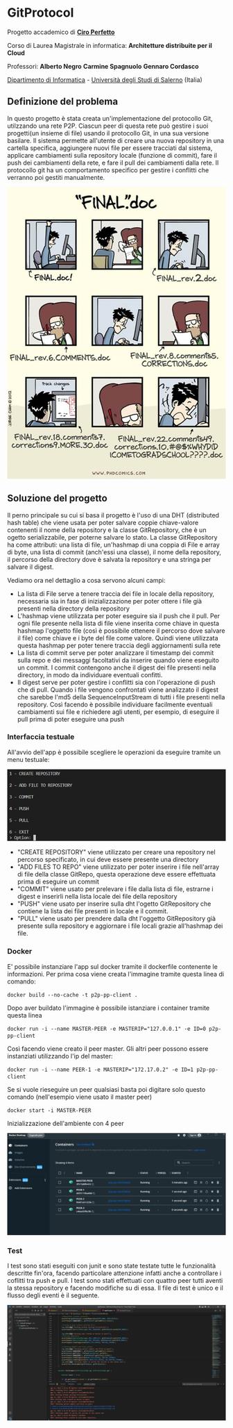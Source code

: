 # GitProtocol

Progetto accademico di [**Ciro Perfetto**](https://github.com/ciroperf)

Corso di Laurea Magistrale in informatica: **Architetture distribuite per il Cloud**

Professori: **Alberto Negro** **Carmine Spagnuolo** **Gennaro Cordasco**

[Dipartimento di Informatica](http://www.di.unisa.it) - [Università degli Studi di Salerno](https://www.unisa.it/) (Italia)

## Definizione del problema

In questo progetto è stata creata un'implementazione del protocollo Git, utilzzando una rete P2P. Ciascun peer di questa rete può gestire i suoi progetti(un insieme di file) usando il protocollo Git, in una sua versione basilare. Il sistema permette all'utente di creare una nuova repository in una cartella specifica, aggiungere nuovi file per essere tracciati dal sistema, applicare cambiamenti sulla repository locale (funzione di commit), fare il push dei cambiamenti della rete, e fare il pull dei cambiamenti dalla rete. Il protocollo git ha un comportamento specifico per gestire i conflitti che verranno poi gestiti manualmente.

![](images/picture1.png)

## Soluzione del progetto

Il perno principale su cui si basa il progetto è l'uso di una DHT (distributed hash table) che viene usata per poter salvare coppie chiave-valore contenenti il nome della repository e la classe GitRepository, che è un ogetto serializzabile, per poterne salvare lo stato.
La classe GitRepository ha come attributi: una lista di file, un'hashmap di una coppia di File e array di byte, una lista di commit (anch'essi una classe), il nome della repository, il percorso della directory dove è salvata la repository e una stringa per salvare il digest.

Vediamo ora nel dettaglio a cosa servono alcuni campi:

- La lista di File serve a tenere traccia dei file in locale della repository, necessaria sia in fase di inizializzazione per poter ottere i file già presenti nella directory della repository
- L'hashmap viene utilizzata per poter eseguire sia il push che il pull. Per ogni file presente nella lista di file viene inserita come chiave in questa hashmap l'oggetto file (così è possibile ottenere il percorso dove salvare il file) come chiave e i byte del file come valore. Quindi viene utilizzata questa hashmap per poter tenere traccia degli aggiornamenti sulla rete
- La lista di commit serve per poter analizzare il timestamp dei commit sulla repo e dei messaggi facoltativi da inserire quando viene eseguito un commit. I commit contengono anche il digest dei file presenti nella directory, in modo da individuare eventuali confitti.
- Il digest serve per poter gestire i conflitti sia con l'operazione di push che di pull. Quando i file vengono confrontati viene analizzato il digest che sarebbe l'md5 della SequenceInputStream di tutti i file presenti nella repository. Così facendo è possibile individuare facilmente eventuali cambiamenti sui file e richiedere agli utenti, per esempio, di eseguire il pull prima di poter eseguire una push

### Interfaccia testuale

All'avvio dell'app è possibile scegliere le operazioni da eseguire tramite un menu testuale:

![](images/picture2.png)

- "CREATE REPOSITORY" viene utilizzato per creare una repository nel percorso specificato, in cui deve essere presente una directory
- "ADD FILES TO REPO" viene utilizzato per poter inserire i file nell'array di file della classe GitRepo, questa operazione deve essere effettuata prima di eseguire un commit
- "COMMIT" viene usato per prelevare i file dalla lista di file, estrarne i digest e inserirli nella lista locale dei file della repository
- "PUSH" viene usato per inserire sulla dht l'ogetto GitRepository che contiene la lista dei file presenti in locale e il commit. 
- "PULL" viene usato per prendere dalla dht l'oggetto GitRepository già presente sulla repository e aggiornare i file locali grazie all'hashmap dei file.

### Docker

E' possibile instanziare l'app sul docker tramite il dockerfile contenente le informazioni.
Per prima cosa viene creata l'immagine tramite questa linea di comando:

```
docker build --no-cache -t p2p-pp-client .
```

Dopo aver buildato l'immagine è possibile istanziare i container tramite questa linea

```
docker run -i --name MASTER-PEER -e MASTERIP="127.0.0.1" -e ID=0 p2p-pp-client
```

Così facendo viene creato il peer master. Gli altri peer possono essere instanziati utilizzando l'ip del master:

```
docker run -i --name PEER-1 -e MASTERIP="172.17.0.2" -e ID=1 p2p-pp-client    
```

Se si vuole rieseguire un peer qualsiasi basta poi digitare solo questo comando (nell'esempio viene usato il master peer)

```
docker start -i MASTER-PEER    
```

Inizializzazione dell'ambiente con 4 peer

![](images/picture3.png)

### Test

I test sono stati eseguiti con junit e sono state testate tutte le funzionalità descritte fin'ora, facendo particolare attenzione infatti anche a controllare i coflitti tra push e pull. I test sono stati effettuati con quattro peer tutti aventi la stessa repository e facendo modifiche su di essa.
Il file di test è unico e il flusso degli eventi è il seguente.

![](images/picture4.png)


